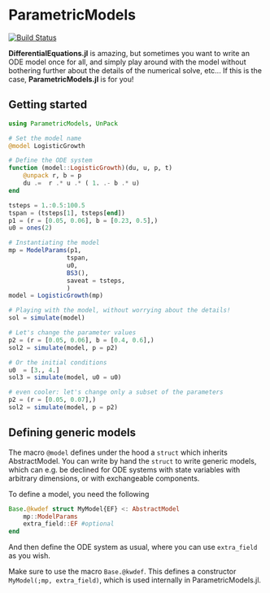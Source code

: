 # ParametricModels

[![Build Status](https://github.com/vboussange/ParametricModels.jl/actions/workflows/CI.yml/badge.svg?branch=main)](https://github.com/vboussange/ParametricModels.jl/actions/workflows/CI.yml?query=branch%3Amain)

**DifferentialEquations.jl** is amazing, but sometimes you want to write an ODE model once for all, and simply play around with the model without bothering further about the details of the numerical solve, etc... If this is the case, **ParametricModels.jl** is for you!

## Getting started

```julia
using ParametricModels, UnPack

# Set the model name
@model LogisticGrowth

# Define the ODE system
function (model::LogisticGrowth)(du, u, p, t)
    @unpack r, b = p
    du .=  r .* u .* ( 1. .- b .* u) 
end

tsteps = 1.:0.5:100.5
tspan = (tsteps[1], tsteps[end])
p1 = (r = [0.05, 0.06], b = [0.23, 0.5],)
u0 = ones(2)

# Instantiating the model
mp = ModelParams(p1, 
                tspan,
                u0, 
                BS3(),
                saveat = tsteps, 
                )
model = LogisticGrowth(mp)

# Playing with the model, without worrying about the details!
sol = simulate(model)

# Let's change the parameter values
p2 = (r = [0.05, 0.06], b = [0.4, 0.6],)
sol2 = simulate(model, p = p2)

# Or the initial conditions
u0  = [3., 4.]
sol3 = simulate(model, u0 = u0)

# even cooler: let's change only a subset of the parameters
p2 = (r = [0.05, 0.07],)
sol2 = simulate(model, p = p2)
```

## Defining generic models
The macro `@model` defines under the hood a `struct` which inherits AbstractModel.
You can write by hand the `struct` to write generic models, which can e.g. be declined for ODE systems with state variables with arbitrary dimensions, or with exchangeable components.

To define a model, you need the following

```julia
Base.@kwdef struct MyModel{EF} <: AbstractModel
    mp::ModelParams
    extra_field::EF #optional
end
```
And then define the ODE system as usual, where you can use `extra_field` as you wish.

Make sure to use the macro `Base.@kwdef`. This defines a constructor `MyModel(;mp, extra_field)`, which is used internally in ParametricModels.jl.